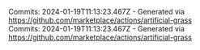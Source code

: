 Commits: 2024-01-19T11:13:23.467Z - Generated via https://github.com/marketplace/actions/artificial-grass
<br>
Commits: 2024-01-19T11:13:23.467Z - Generated via https://github.com/marketplace/actions/artificial-grass
<br>

